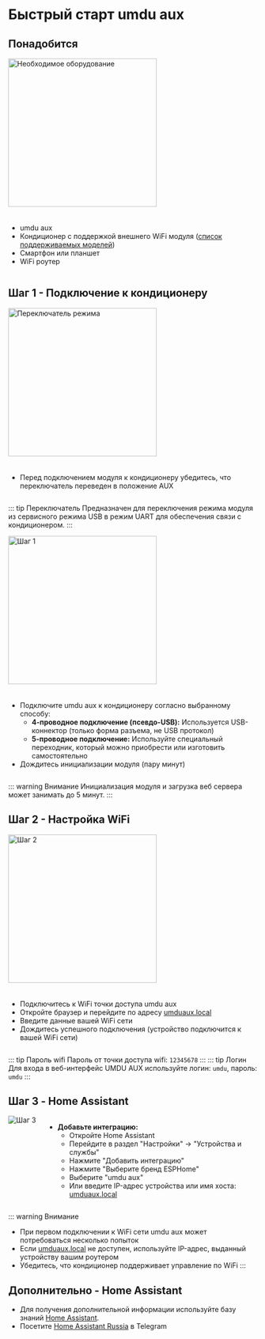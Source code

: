# Быстрый старт umdu aux

<style>
  .flex-container {
    display: flex;
    align-items: flex-start;
    gap: 20px;
    flex-wrap: wrap;
  }
  
  .image-container {
    flex-shrink: 0;
  }
  
  .content-container {
    flex: 1;
    min-width: 250px;
  }
  
  .step-image {
    width: 300px;
    max-width: 100%;
    object-fit: contain;
    object-position: center;
  }
  
  .ha-image-container {
    width: 482px;
    max-width: 100%;
    height: 224px;
    overflow: hidden;
    margin-bottom: 15px;
  }
  
  .ha-image {
    max-width: 100%;
    object-fit: contain;
    object-position: center;
  }

  .umduaux-image {
    width: 300px;
    max-width: 100%;
    object-fit: contain;
    object-position: center;
  }
  
  @media (max-width: 640px) {
    .flex-container {
      flex-direction: column;
    }
    
    .image-container, .content-container {
      width: 100%;
    }
    

    .umduaux-image {
      width: 100%;
      height: 350px;
    }
  }
</style>

## Понадобится

<div class="flex-container">
  <div class="image-container">
    <img class="umduaux-image" src="/images/umduaux.jpeg" alt="Необходимое оборудование">
  </div>
  <div class="content-container">
    <ul>
      <li>umdu aux</li>
      <li>Кондиционер с поддержкой внешнего WiFi модуля (<a href="models-aux">список поддерживаемых моделей</a>)</li>
      <li>Смартфон или планшет</li>
      <li>WiFi роутер</li>
    </ul>
  </div>
</div>

## Шаг 1 - Подключение к кондиционеру

<div class="flex-container">
  <div class="image-container">
    <img class="step-image" src="/images/aux-switch.png" alt="Переключатель режима">
  </div>
  <div class="content-container">
    <ul>
      <li>Перед подключением модуля к кондиционеру убедитесь, что переключатель переведен в положение AUX</li>
    </ul>
  </div>
</div>

::: tip Переключатель
Предназначен для переключения режима модуля из сервисного режима USB в режим UART для обеспечения связи с кондиционером.
:::

<div class="flex-container">
  <div class="image-container">
    <img class="step-image" src="/images/conditioner.jpg" alt="Шаг 1">
  </div>
  <div class="content-container">
    <ul>
      <li>Подключите umdu aux к кондиционеру согласно выбранному способу:
        <ul>
          <li><strong>4-проводное подключение (псевдо-USB):</strong> Используется USB-коннектор (только форма разъема, не USB протокол)
            <ul>
            </ul>
          </li>
          <li><strong>5-проводное подключение:</strong> Используйте специальный переходник, который можно приобрести или изготовить самостоятельно
            <ul>
            </ul>
          </li>
        </ul>
      </li>
      <li>Дождитесь инициализации модуля (пару минут)</li>
    </ul>
  </div>
</div>

::: warning Внимание
Инициализация модуля и загрузка веб сервера может занимать до 5 минут.
:::

## Шаг 2 - Настройка WiFi

<div class="flex-container">
  <div class="image-container">
    <img class="step-image" src="/images/wifi.png" alt="Шаг 2">
  </div>
  <div class="content-container">
    <ul>
      <li>Подключитесь к WiFi точки доступа umdu aux</li>
      <li>Откройте браузер и перейдите по адресу <a href="http://umduaux.local">umduaux.local</a></li>
      <li>Введите данные вашей WiFi сети</li>
      <li>Дождитесь успешного подключения (устройство подключится к вашей WiFi сети)</li>
    </ul>
  </div>
</div>

::: tip Пароль wifi
 Пароль от точки доступа wifi: `12345678`
:::
::: tip Логин
 Для входа в веб-интерфейс UMDU AUX используйте логин: `umdu`, пароль: `umdu`
:::

## Шаг 3 - Home Assistant

<div class="flex-container">
  <div class="image-container">
    <img class="ha-image" src="/images/esp.png" alt="Шаг 3">
  </div>
  <div class="content-container">
    <ul>
      <li><strong>Добавьте интеграцию:</strong>
        <ul>
          <li>Откройте Home Assistant</li>
          <li>Перейдите в раздел "Настройки" → "Устройства и службы"</li>
          <li>Нажмите "Добавить интеграцию"</li>
          <li>Нажмите "Выберите бренд ESPHome"</li>
          <li>Выберите "umdu aux"</li>
          <li>Или введите IP-адрес устройства или имя хоста: <a href="http://umduaux.local">umduaux.local</a></li>
        </ul>
      </li>
    </ul>
  </div>
</div>


::: warning Внимание
- При первом подключении к WiFi сети umdu aux может потребоваться несколько попыток
- Если <a href="http://umduaux.local">umduaux.local</a> не доступен, используйте IP-адрес, выданный устройству вашим роутером
- Убедитесь, что кондиционер поддерживает управление по WiFi
:::

## Дополнительно - Home Assistant

- Для получения дополнительной информации используйте базу знаний [Home Assistant](https://www.home-assistant.io/getting-started/).
- Посетите [Home Assistant Russia](https://t.me/homeassistant_russia) в Telegram
